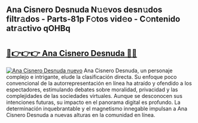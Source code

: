 ## Ana Cisnero Desnuda N𝚞𝚎vos desn𝚞dos filtr𝚊dos - Parts-81p F𝚘tos vid𝚎o - C𝚘ntenido atr𝚊ctivo qOHBq

# <h2><a href="http://mbdj97f.tromn.icu/?c=Ana+Cisnero+Desnuda">🔗👉👉👉 Ana Cisnero Desnuda 🔗🔗</a></h2>

[![Ana Cisnero Desnuda nuevo](https://i.imgur.com/pEAQMta.gif)](http://mbdj97f.tromn.icu/?c=Ana+Cisnero+Desnuda)
Ana Cisnero Desnuda, un personaje complejo e intrigante, elude la clasificación directa. Su enfoque poco convencional de la autorrepresentación en línea ha atraído y ofendido a los espectadores, estimulando debates sobre moralidad, privacidad y las complejidades de las sociedades virtuales. Aunque se desconocen sus intenciones futuras, su impacto en el panorama digital es profundo. La determinación inquebrantable y el magnetismo innegable impulsan a Ana Cisnero Desnuda a nuevas alturas en la comunidad en línea.
